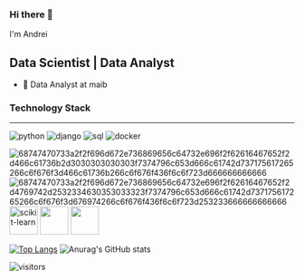 ### Hi there 👋

I'm Andrei

Data Scientist | Data Analyst
----------------------------

* 💼 Data Analyst at maib

### Technology Stack
-------------
![python](https://user-images.githubusercontent.com/30071198/198733663-8a01486c-b9ae-4f8a-87c3-6a4949d5223c.svg)
![django](https://user-images.githubusercontent.com/30071198/198733572-57813ede-3718-4048-935b-b264b2b1cc60.svg)
![sql](https://user-images.githubusercontent.com/30071198/198733764-1c13999a-1691-4fb6-befe-d093b3524b28.svg)
![docker](https://user-images.githubusercontent.com/30071198/198733874-14bca7b1-188a-4a08-aca8-6e123a7163a1.svg)


![68747470733a2f2f696d672e736869656c64732e696f2f62616467652f2d466c61736b2d3030303030303f7374796c653d666c61742d737175617265266c6f676f3d466c61736b266c6f676f436f6c6f723d666666666666](https://user-images.githubusercontent.com/30071198/198732135-ff35f7fe-6b5f-414b-b536-71244b8233b3.svg)
![68747470733a2f2f696d672e736869656c64732e696f2f62616467652f2d4769742d2532334630353033323f7374796c653d666c61742d737175617265266c6f676f3d676974266c6f676f436f6c6f723d253233666666666666](https://user-images.githubusercontent.com/30071198/198732282-391f3f3a-3c63-48cf-a8cb-7a6dad38463a.svg)
<img width="50" alt="scikit-learn" src="https://user-images.githubusercontent.com/30071198/198732892-3aa22489-bf4c-4859-97a6-00152d0ff2d0.png">
<img width="50" src="https://user-images.githubusercontent.com/30071198/198736065-80c685ab-c526-4f7a-9ed6-9ad600e52b66.svg" alt="">
<img width="50" src="https://user-images.githubusercontent.com/30071198/198737182-b3bd030e-63c9-4ef9-be8c-d69168198107.svg" alt="">




[![Top Langs](https://github-readme-stats.vercel.app/api/top-langs/?username=DonErhan)](https://github.com/anuraghazra/github-readme-stats)
![Anurag's GitHub stats](https://github-readme-stats.vercel.app/api?username=DonErhan&show_icons=true&theme=radical)
<!--
**DonErhan/DonErhan** is a ✨ _special_ ✨ repository because its `README.md` (this file) appears on your GitHub profile.

Here are some ideas to get you started:

- 🔭 I’m currently working on ...
- 🌱 I’m currently learning ...
- 👯 I’m looking to collaborate on ...
- 🤔 I’m looking for help with ...
- 💬 Ask me about ...
- 📫 How to reach me: ...
- 😄 Pronouns: ...
- ⚡ Fun fact: ...
-->
![visitors](https://visitor-badge.laobi.icu/badge?page_id=DonErhan)

